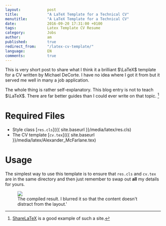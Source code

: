 ```yaml
---
layout:            post
title:             "A LaTeX Template for a Technical CV"
menutitle:         "A LaTeX Template for a Technical CV"
date:              2016-09-20 17:31:00 +0100
tags:              Latex Template CV Resume
category:          Jobs
author:            am
published:         true
redirect_from:     "/latex-cv-template/"
language:          EN
comments:          true
---
```


This is very short post to share what I think it a brilliant $\LaTeX$ template for a CV written by Michael DeCorte. I have no idea where I got it from but it served me well in many a job application.

The whole thing is rather self-explanatory. This blog entry is not to teach $\LaTeX$. There are far better guides than I could ever write on that topic. [^1]

# Required Files

 - Style class [`res.cls`]({{ site.baseurl }}/media/latex/res.cls)
 - The CV template [`cv.tex`]({{ site.baseurl }}/media/latex/Alexander_McFarlane.tex)

# Usage
The simplest way to use this template is to ensure that `res.cls` and `cv.tex` are in the same directory and then just remember to swap out **all** my details for yours.

<figure>
   <img src="{{ site.baseurl }}/media/img/latex-cv-img.png"/>
   <figcaption>The compiled result. I blurred it so that the content doesn't distract from the layout.'</figcaption>
</figure>

[^1]: [ShareLaTeX](https://www.sharelatex.com/learn) is a good example of such a site.